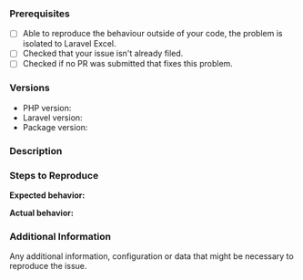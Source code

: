 <!--

Have you read Laravel-Excel's 
contributing guidelines (https://laravel-excel.maatwebsite.com/docs/2.1/getting-started/contributing)
and Code Of Conduct (https://github.com/Maatwebsite/Laravel-Excel/blob/2.1/CODE_OF_CONDUCT.md)?
By filing an Issue, you are expected to comply with it, including treating everyone with respect.

Filling out the template is required. Issues that do not include enough information might not be able to be picked up.

Please prefix your issue with one of the following: [BUG] [PROPOSAL] [QUESTION].

-->

### Prerequisites

<!--

Put an X between the brackets if you have done the following:

-->

* [ ] Able to reproduce the behaviour outside of your code, the problem is isolated to Laravel Excel.
* [ ] Checked that your issue isn't already filed.
* [ ] Checked if no PR was submitted that fixes this problem.

### Versions

* PHP version: <!-- put your PHP version here -->
* Laravel version: <!-- put your Laravel version here -->
* Package version: <!-- put Laravel Excel package version here -->

### Description

<!-- Describe the issue -->

### Steps to Reproduce

<!-- How can this issue be reproduced? Provide an excel file or reproduction repository to help us reproduce the issue easily.  -->

**Expected behavior:**

<!-- What you expect to happen -->

**Actual behavior:** 

<!-- What actually happens. Please include screenshots, strack traces and anything that can help us understand the issue. -->

### Additional Information

Any additional information, configuration or data that might be necessary to reproduce the issue.
